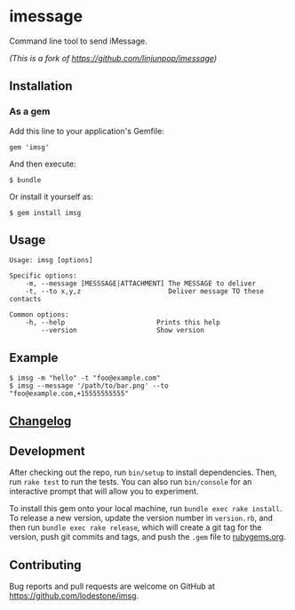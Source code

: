 # imessage

Command line tool to send iMessage.

*(This is a fork of https://github.com/linjunpop/imessage)*

<!--
[![Build Status](https://travis-ci.org/linjunpop/imessage.png?branch=master)](https://travis-ci.org/linjunpop/imessage)
[![Gem Version](https://badge.fury.io/rb/imessage.png)](http://badge.fury.io/rb/imessage)
[![Code Climate](https://codeclimate.com/github/linjunpop/imessage.png)](https://codeclimate.com/github/linjunpop/imessage)
-->

## Installation

<!--
### As a Homebrew(http://brew.sh) package

    $ brew install imessage-ruby
-->

### As a gem

Add this line to your application's Gemfile:

    gem 'imsg'

And then execute:

    $ bundle

Or install it yourself as:

    $ gem install imsg

## Usage

```shell
Usage: imsg [options]

Specific options:
    -m, --message [MESSSAGE|ATTACHMENT] The MESSAGE to deliver
    -t, --to x,y,z                      Deliver message TO these contacts

Common options:
    -h, --help                       Prints this help
        --version                    Show version
```

## Example

```
$ imsg -m "hello" -t "foo@example.com"
$ imsg --message '/path/to/bar.png' --to "foo@example.com,+15555555555"
```

## [Changelog](CHANGELOG.md)

## Development

After checking out the repo, run `bin/setup` to install dependencies. Then, run `rake test` to run the tests. You can also run `bin/console` for an interactive prompt that will allow you to experiment.

To install this gem onto your local machine, run `bundle exec rake install`. To release a new version, update the version number in `version.rb`, and then run `bundle exec rake release`, which will create a git tag for the version, push git commits and tags, and push the `.gem` file to [rubygems.org](https://rubygems.org).

## Contributing

Bug reports and pull requests are welcome on GitHub at https://github.com/lodestone/imsg.
